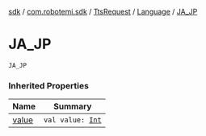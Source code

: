[sdk](../../../index.md) / [com.robotemi.sdk](../../index.md) / [TtsRequest](../index.md) / [Language](index.md) / [JA_JP](./-j-a_-j-p.md)

# JA_JP

`JA_JP`

### Inherited Properties

| Name | Summary |
|---|---|
| [value](value.md) | `val value: `[`Int`](https://kotlinlang.org/api/latest/jvm/stdlib/kotlin/-int/index.html) |
